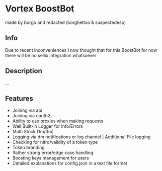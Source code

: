 # Vortex BoostBot
made by borgo and redacted (borghettoo & suspectedesp)

## Info
Due to recent inconveniences I now thought that for this BoostBot for now there will be no sellix integration whatsoever

## Description
... <!-- add desc here -->

## Features
- Joining via api
- Joining via oauth2
- Ability to use proxies when making requests 
- Well Built-in Logger for Info/Errors
- Multi Stock (1m/3m)
- Logging via dm notifications or log channel | Additional File logging
- Checking for nitro/validity of a token type
- Token branding
- Rather strong error/edge case handling
- Boosting keys management for users
- Detailed explanations for config.json in a text file format
<!-- add more features here -->

<!-- bla bla -->
